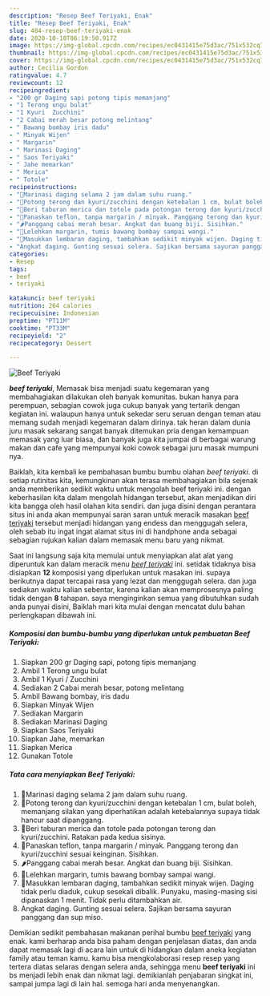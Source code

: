 ```yaml
---
description: "Resep Beef Teriyaki, Enak"
title: "Resep Beef Teriyaki, Enak"
slug: 484-resep-beef-teriyaki-enak
date: 2020-10-10T06:19:50.917Z
image: https://img-global.cpcdn.com/recipes/ec0431415e75d3ac/751x532cq70/beef-teriyaki-foto-resep-utama.jpg
thumbnail: https://img-global.cpcdn.com/recipes/ec0431415e75d3ac/751x532cq70/beef-teriyaki-foto-resep-utama.jpg
cover: https://img-global.cpcdn.com/recipes/ec0431415e75d3ac/751x532cq70/beef-teriyaki-foto-resep-utama.jpg
author: Cecilia Gordon
ratingvalue: 4.7
reviewcount: 12
recipeingredient:
- "200 gr Daging sapi potong tipis memanjang"
- "1 Terong ungu bulat"
- "1 Kyuri  Zucchini"
- "2 Cabai merah besar potong melintang"
- " Bawang bombay iris dadu"
- " Minyak Wijen"
- " Margarin"
- " Marinasi Daging"
- " Saos Teriyaki"
- " Jahe memarkan"
- " Merica"
- " Totole"
recipeinstructions:
- "🥩Marinasi daging selama 2 jam dalam suhu ruang."
- "🍆Potong terong dan kyuri/zucchini dengan ketebalan 1 cm, bulat boleh, memanjang silakan yang diperhatikan adalah ketebalannya supaya tidak hancur saat dipanggang."
- "🍆Beri taburan merica dan totole pada potongan terong dan kyuri/zucchini. Ratakan pada kedua sisinya."
- "🍆Panaskan teflon, tanpa margarin / minyak. Panggang terong dan kyuri/zucchini sesuai keinginan. Sisihkan."
- "🌶Panggang cabai merah besar. Angkat dan buang biji. Sisihkan."
- "🥩Lelehkan margarin, tumis bawang bombay sampai wangi."
- "🥩Masukkan lembaran daging, tambahkan sedikit minyak wijen. Daging tidak perlu diaduk, cukup sesekali dibalik. Punyaku, masing-masing sisi dipanaskan 1 menit. Tidak perlu ditambahkan air."
- "Angkat daging. Gunting sesuai selera. Sajikan bersama sayuran panggang dan sup miso."
categories:
- Resep
tags:
- beef
- teriyaki

katakunci: beef teriyaki 
nutrition: 264 calories
recipecuisine: Indonesian
preptime: "PT11M"
cooktime: "PT33M"
recipeyield: "2"
recipecategory: Dessert

---
```



![Beef Teriyaki](https://img-global.cpcdn.com/recipes/ec0431415e75d3ac/751x532cq70/beef-teriyaki-foto-resep-utama.jpg)

<b><i>beef teriyaki</i></b>, Memasak bisa menjadi suatu kegemaran yang membahagiakan dilakukan oleh banyak komunitas. bukan hanya para perempuan, sebagian cowok juga cukup banyak yang tertarik dengan kegiatan ini. walaupun hanya untuk sekedar seru seruan dengan teman atau memang sudah menjadi kegemaran dalam dirinya. tak heran dalam dunia juru masak sekarang sangat banyak ditemukan pria dengan kemampuan memasak yang luar biasa, dan banyak juga kita jumpai di berbagai warung makan dan cafe yang mempunyai koki cowok sebagai juru masak mumpuni nya.



Baiklah, kita kembali ke pembahasan bumbu bumbu olahan <i>beef teriyaki</i>. di setiap rutinitas kita, kemungkinan akan terasa membahagiakan bila sejenak anda memberikan sedikit waktu untuk mengolah beef teriyaki ini. dengan keberhasilan kita dalam mengolah hidangan tersebut, akan menjadikan diri kita bangga oleh hasil olahan kita sendiri. dan juga disini dengan perantara situs ini anda akan mempunyai saran saran untuk meracik masakan <u>beef teriyaki</u> tersebut menjadi hidangan yang endess dan menggugah selera, oleh sebab itu ingat ingat alamat situs ini di handphone anda sebagai sebagian rujukan kalian dalam memasak menu baru yang nikmat.


Saat ini langsung saja kita memulai untuk menyiapkan alat alat yang diperuntuk kan dalam meracik menu <u><i>beef teriyaki</i></u> ini. setidak tidaknya bisa disiapkan <b>12</b> komposisi yang diperlukan untuk masakan ini. supaya berikutnya dapat tercapai rasa yang lezat dan menggugah selera. dan juga sediakan waktu kalian sebentar, karena kalian akan memprosesnya paling tidak dengan <b>8</b> tahapan. saya menginginkan semua yang dibutuhkan sudah anda punyai disini, Baiklah mari kita mulai dengan mencatat dulu bahan perlengkapan dibawah ini.

<!--inarticleads1-->

##### Komposisi dan bumbu-bumbu yang diperlukan untuk pembuatan Beef Teriyaki:

1. Siapkan 200 gr Daging sapi, potong tipis memanjang
1. Ambil 1 Terong ungu bulat
1. Ambil 1 Kyuri / Zucchini
1. Sediakan 2 Cabai merah besar, potong melintang
1. Ambil  Bawang bombay, iris dadu
1. Siapkan  Minyak Wijen
1. Sediakan  Margarin
1. Sediakan  Marinasi Daging
1. Siapkan  Saos Teriyaki
1. Siapkan  Jahe, memarkan
1. Siapkan  Merica
1. Gunakan  Totole




<!--inarticleads2-->

##### Tata cara menyiapkan Beef Teriyaki:

1. 🥩Marinasi daging selama 2 jam dalam suhu ruang.
1. 🍆Potong terong dan kyuri/zucchini dengan ketebalan 1 cm, bulat boleh, memanjang silakan yang diperhatikan adalah ketebalannya supaya tidak hancur saat dipanggang.
1. 🍆Beri taburan merica dan totole pada potongan terong dan kyuri/zucchini. Ratakan pada kedua sisinya.
1. 🍆Panaskan teflon, tanpa margarin / minyak. Panggang terong dan kyuri/zucchini sesuai keinginan. Sisihkan.
1. 🌶Panggang cabai merah besar. Angkat dan buang biji. Sisihkan.
1. 🥩Lelehkan margarin, tumis bawang bombay sampai wangi.
1. 🥩Masukkan lembaran daging, tambahkan sedikit minyak wijen. Daging tidak perlu diaduk, cukup sesekali dibalik. Punyaku, masing-masing sisi dipanaskan 1 menit. Tidak perlu ditambahkan air.
1. Angkat daging. Gunting sesuai selera. Sajikan bersama sayuran panggang dan sup miso.




Demikian sedikit pembahasan makanan perihal bumbu <u>beef teriyaki</u> yang enak. kami berharap anda bisa paham dengan penjelasan diatas, dan anda dapat memasak lagi di acara lain untuk di hidangkan dalam aneka kegiatan family atau teman kamu. kamu bisa mengkolaborasi resep resep yang tertera diatas selaras dengan selera anda, sehingga menu <b>beef teriyaki</b> ini bs menjadi lebih enak dan nikmat lagi. demikianlah penjabaran singkat ini, sampai jumpa lagi di lain hal. semoga hari anda menyenangkan.
